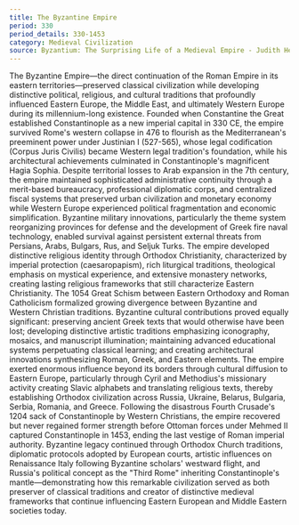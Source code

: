 ```yaml
---
title: The Byzantine Empire
period: 330
period_details: 330-1453
category: Medieval Civilization
source: Byzantium: The Surprising Life of a Medieval Empire - Judith Herrin
---
```

The Byzantine Empire—the direct continuation of the Roman Empire in its eastern territories—preserved classical civilization while developing distinctive political, religious, and cultural traditions that profoundly influenced Eastern Europe, the Middle East, and ultimately Western Europe during its millennium-long existence. Founded when Constantine the Great established Constantinople as a new imperial capital in 330 CE, the empire survived Rome's western collapse in 476 to flourish as the Mediterranean's preeminent power under Justinian I (527-565), whose legal codification (Corpus Juris Civilis) became Western legal tradition's foundation, while his architectural achievements culminated in Constantinople's magnificent Hagia Sophia. Despite territorial losses to Arab expansion in the 7th century, the empire maintained sophisticated administrative continuity through a merit-based bureaucracy, professional diplomatic corps, and centralized fiscal systems that preserved urban civilization and monetary economy while Western Europe experienced political fragmentation and economic simplification. Byzantine military innovations, particularly the theme system reorganizing provinces for defense and the development of Greek fire naval technology, enabled survival against persistent external threats from Persians, Arabs, Bulgars, Rus, and Seljuk Turks. The empire developed distinctive religious identity through Orthodox Christianity, characterized by imperial protection (caesaropapism), rich liturgical traditions, theological emphasis on mystical experience, and extensive monastery networks, creating lasting religious frameworks that still characterize Eastern Christianity. The 1054 Great Schism between Eastern Orthodoxy and Roman Catholicism formalized growing divergence between Byzantine and Western Christian traditions. Byzantine cultural contributions proved equally significant: preserving ancient Greek texts that would otherwise have been lost; developing distinctive artistic traditions emphasizing iconography, mosaics, and manuscript illumination; maintaining advanced educational systems perpetuating classical learning; and creating architectural innovations synthesizing Roman, Greek, and Eastern elements. The empire exerted enormous influence beyond its borders through cultural diffusion to Eastern Europe, particularly through Cyril and Methodius's missionary activity creating Slavic alphabets and translating religious texts, thereby establishing Orthodox civilization across Russia, Ukraine, Belarus, Bulgaria, Serbia, Romania, and Greece. Following the disastrous Fourth Crusade's 1204 sack of Constantinople by Western Christians, the empire recovered but never regained former strength before Ottoman forces under Mehmed II captured Constantinople in 1453, ending the last vestige of Roman imperial authority. Byzantine legacy continued through Orthodox Church traditions, diplomatic protocols adopted by European courts, artistic influences on Renaissance Italy following Byzantine scholars' westward flight, and Russia's political concept as the "Third Rome" inheriting Constantinople's mantle—demonstrating how this remarkable civilization served as both preserver of classical traditions and creator of distinctive medieval frameworks that continue influencing Eastern European and Middle Eastern societies today. 